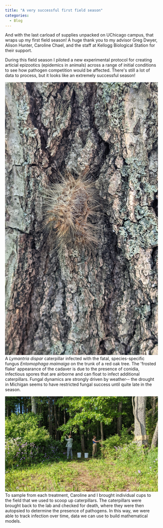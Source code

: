 ```yaml
---
title: "A very successful first field season"
categories:
  - Blog
---
```


And with the last carload of supplies unpacked on UChicago campus, that wraps up my first field season! A huge thank you to my advisor Greg Dwyer, Alison Hunter, Caroline Chael, and the staff at Kellogg Biological Station for their support.

During this field season I piloted a new experimental protocol for creating articial epizootics (epidemics in animals) across a range of initial conditions to see how pathogen competition would be affected. There's still a lot of data to process, but it looks like an extremely successful season!

![image info](../assets/images/funguscatfield.jpg)
A *Lymantria dispar* caterpillar infected with the fatal, species-specific fungus *Entomophaga maimaiga* on the trunk of a red oak tree. The 'frosted flake' appearance of the cadaver is due to the presence of conidia, infectious spores that are airborne and can float to infect additional caterpillars. Fungal dynamics are strongly driven by weather-- the drought in Michigan seems to have restricted fungal success until quite late in the season.

![image info](../assets/images/carsophfield.jpg)
To sample from each treatment, Caroline and I brought individual cups to the field that we used to scoop up caterpillars. The caterpillars were brought back to the lab and checked for death, where they were then autopsied to determine the presence of pathogens. In this way, we were able to track infection over time, data we can use to build mathematical models.

